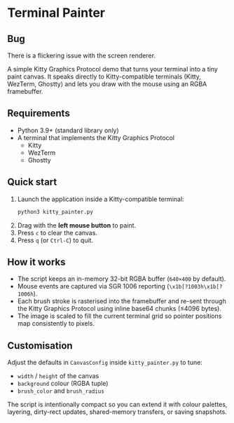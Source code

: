 # Terminal Painter

## Bug
There is a flickering issue with the screen renderer. 

A simple Kitty Graphics Protocol demo that turns your terminal into a tiny paint
canvas. It speaks directly to Kitty-compatible terminals (Kitty, WezTerm,
Ghostty) and lets you draw with the mouse using an RGBA framebuffer.

## Requirements
- Python 3.9+ (standard library only)
- A terminal that implements the Kitty Graphics Protocol
  - Kitty
  - WezTerm
  - Ghostty

## Quick start
1. Launch the application inside a Kitty-compatible terminal:
   ```bash
   python3 kitty_painter.py
   ```
2. Drag with the **left mouse button** to paint.
3. Press `c` to clear the canvas.
4. Press `q` (or `Ctrl-C`) to quit.

## How it works
- The script keeps an in-memory 32-bit RGBA buffer (`640×400` by default).
- Mouse events are captured via SGR 1006 reporting (`\x1b[?1003h\x1b[?1006h`).
- Each brush stroke is rasterised into the framebuffer and re-sent through the
  Kitty Graphics Protocol using inline base64 chunks (≤4096 bytes).
- The image is scaled to fill the current terminal grid so pointer positions map
  consistently to pixels.

## Customisation
Adjust the defaults in `CanvasConfig` inside `kitty_painter.py` to tune:
- `width` / `height` of the canvas
- `background` colour (RGBA tuple)
- `brush_color` and `brush_radius`

The script is intentionally compact so you can extend it with colour palettes,
layering, dirty-rect updates, shared-memory transfers, or saving snapshots.
